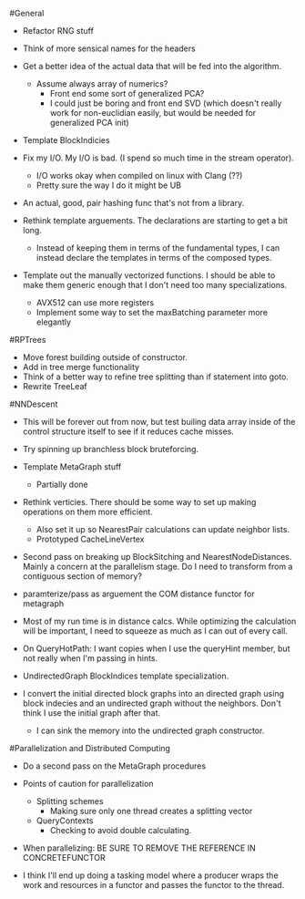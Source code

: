 #General
- Refactor RNG stuff
- Think of more sensical names for the headers
- Get a better idea of the actual data that will be fed into the algorithm.
  - Assume always array of numerics?
    - Front end some sort of generalized PCA?
    - I could just be boring and front end SVD (which doesn't really work for non-euclidian easily, but would be needed for generalized PCA init)

- Template BlockIndicies

- Fix my I/O. My I/O is bad. (I spend so much time in the stream operator).
  - I/O works okay when compiled on linux with Clang (??)
  - Pretty sure the way I do it might be UB

- An actual, good, pair hashing func that's not from a library.

- Rethink template arguements. The declarations are starting to get a bit long.
  - Instead of keeping them in terms of the fundamental types, I can instead declare the templates in terms of the composed types.

- Template out the manually vectorized functions. I should be able to make them generic enough that I don't need too many specializations.
  - AVX512 can use more registers
  - Implement some way to set the maxBatching parameter more elegantly

#RPTrees
- Move forest building outside of constructor.
- Add in tree merge functionality
- Think of a better way to refine tree splitting than if statement into goto.
- Rewrite TreeLeaf

#NNDescent
- This will be forever out from now, but test builing data array inside of the control structure itself to see if it reduces cache misses.
- Try spinning up branchless block bruteforcing.
- Template MetaGraph stuff
  - Partially done
- Rethink verticies. There should be some way to set up making operations on them more efficient.
  - Also set it up so NearestPair calculations can update neighbor lists.
  - Prototyped CacheLineVertex

- Second pass on breaking up BlockSitching and NearestNodeDistances. Mainly a concern at the parallelism stage. Do I need to transform from a contiguous section of memory?

- paramterize/pass as arguement the COM distance functor for metagraph

- Most of my run time is in distance calcs. While optimizing the calculation will be important, I need to squeeze as much as I can out of every call.


- On QueryHotPath: I want copies when I use the queryHint member, but not really when I'm passing in hints.

- UndirectedGraph BlockIndices template specialization.

- I convert the initial directed block graphs into an directed graph using block indecies and an undirected graph without the neighbors. Don't think I use the initial graph after that.
  - I can sink the memory into the undirected graph constructor.

#Parallelization and Distributed Computing
- Do a second pass on the MetaGraph procedures 
- Points of caution for parallelization
  - Splitting schemes
    - Making sure only one thread creates a splitting vector
  - QueryContexts
    - Checking to avoid double calculating.

- When parallelizing: BE SURE TO REMOVE THE REFERENCE IN CONCRETEFUNCTOR 

- I think I'll end up doing a tasking model where a producer wraps the work and resources in a functor and passes the functor to the thread.